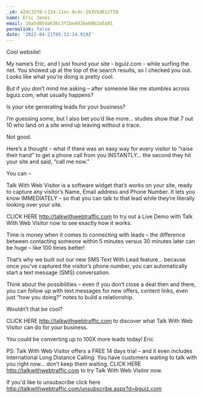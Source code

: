 ```yaml
---
_id: 42dc3270-c134-11ec-8c4c-29355d612f50
name: Eric Jones
email: 16a5d05da636c3f1be4926e60b2a5a01
permalink: false
date: '2022-04-21T05:31:14.919Z'
---
```

Cool website!

My name’s Eric, and I just found your site - bguiz.com - while surfing the net. You showed up at the top of the search results, so I checked you out. Looks like what you’re doing is pretty cool.
 
But if you don’t mind me asking – after someone like me stumbles across bguiz.com, what usually happens?

Is your site generating leads for your business? 
 
I’m guessing some, but I also bet you’d like more… studies show that 7 out 10 who land on a site wind up leaving without a trace.

Not good.

Here’s a thought – what if there was an easy way for every visitor to “raise their hand” to get a phone call from you INSTANTLY… the second they hit your site and said, “call me now.”

You can –
  
Talk With Web Visitor is a software widget that’s works on your site, ready to capture any visitor’s Name, Email address and Phone Number.  It lets you know IMMEDIATELY – so that you can talk to that lead while they’re literally looking over your site.

CLICK HERE http://talkwithwebtraffic.com to try out a Live Demo with Talk With Web Visitor now to see exactly how it works.

Time is money when it comes to connecting with leads – the difference between contacting someone within 5 minutes versus 30 minutes later can be huge – like 100 times better!

That’s why we built out our new SMS Text With Lead feature… because once you’ve captured the visitor’s phone number, you can automatically start a text message (SMS) conversation.
  
Think about the possibilities – even if you don’t close a deal then and there, you can follow up with text messages for new offers, content links, even just “how you doing?” notes to build a relationship.

Wouldn’t that be cool?

CLICK HERE http://talkwithwebtraffic.com to discover what Talk With Web Visitor can do for your business.

You could be converting up to 100X more leads today!
Eric

PS: Talk With Web Visitor offers a FREE 14 days trial – and it even includes International Long Distance Calling. 
You have customers waiting to talk with you right now… don’t keep them waiting. 
CLICK HERE http://talkwithwebtraffic.com to try Talk With Web Visitor now.

If you'd like to unsubscribe click here http://talkwithwebtraffic.com/unsubscribe.aspx?d=bguiz.com
